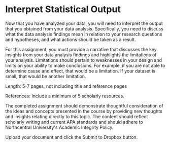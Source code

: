 # Interpret Statistical Output

Now that you have analyzed your data, you will need to interpret the output that you obtained from your data analysis. Specifically, you need to discuss what the data analysis findings mean in relation to your research questions and hypotheses, and what actions should be taken as a result. 

For this assignment, you must provide a narrative that discusses the key insights from your data analysis findings and highlights the limitations of your analysis.  Limitations should pertain to weaknesses in your design and limits on your ability to make conclusions.  For example, if you are not able to determine cause and effect, that would be a limitation. If your dataset is small, that would be another limitation.

Length: 5-7 pages, not including title and reference pages

References: Include a minimum of 5 scholarly resources.

The completed assignment should demonstrate thoughtful consideration of the ideas and concepts presented in the course by providing new thoughts and insights relating directly to this topic. The content should reflect scholarly writing and current APA standards and should adhere to Northcentral University's Academic Integrity Policy.

Upload your document and click the Submit to Dropbox button.
